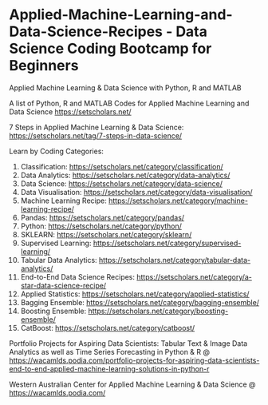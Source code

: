 # Applied-Machine-Learning-and-Data-Science-Recipes - Data Science Coding Bootcamp for Beginners
Applied Machine Learning &amp; Data Science with Python, R and MATLAB

A list of Python, R and MATLAB Codes for Applied Machine Learning and Data Science
https://setscholars.net/

7 Steps in Applied Machine Learning & Data Science: https://setscholars.net/tag/7-steps-in-data-science/

Learn by Coding Categories: 

1. Classification: https://setscholars.net/category/classification/
2. Data Analytics: https://setscholars.net/category/data-analytics/
3. Data Science: https://setscholars.net/category/data-science/
4. Data Visualisation: https://setscholars.net/category/data-visualisation/
5. Machine Learning Recipe: https://setscholars.net/category/machine-learning-recipe/
6. Pandas: https://setscholars.net/category/pandas/
7. Python: https://setscholars.net/category/python/
8. SKLEARN: https://setscholars.net/category/sklearn/
9. Supervised Learning: https://setscholars.net/category/supervised-learning/
10. Tabular Data Analytics: https://setscholars.net/category/tabular-data-analytics/
11. End-to-End Data Science Recipes: https://setscholars.net/category/a-star-data-science-recipe/
12. Applied Statistics: https://setscholars.net/category/applied-statistics/
13. Bagging Ensemble: https://setscholars.net/category/bagging-ensemble/
14. Boosting Ensemble: https://setscholars.net/category/boosting-ensemble/
15. CatBoost: https://setscholars.net/category/catboost/


Portfolio Projects for Aspiring Data Scientists: Tabular Text & Image Data Analytics as well as Time Series Forecasting in Python & R @ https://wacamlds.podia.com/portfolio-projects-for-aspiring-data-scientists-end-to-end-applied-machine-learning-solutions-in-python-r

Western Australian Center for Applied Machine Learning & Data Science @ https://wacamlds.podia.com/

